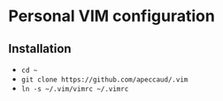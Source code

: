 # Personal VIM configuration

## Installation

- `cd ~`
- `git clone https://github.com/apeccaud/.vim`
- `ln -s ~/.vim/vimrc ~/.vimrc`
